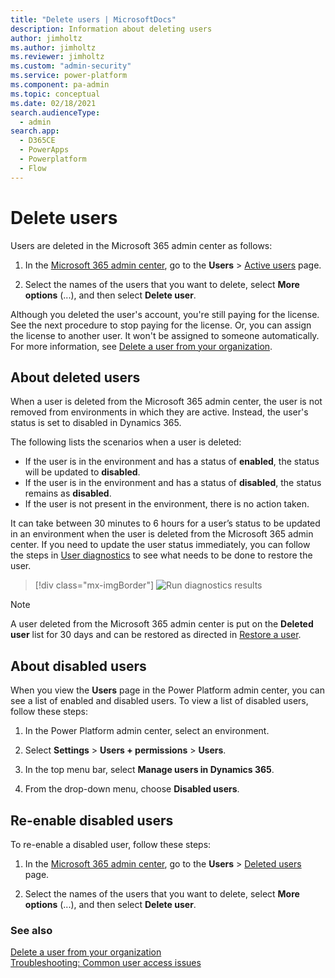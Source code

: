 ```yaml
---
title: "Delete users | MicrosoftDocs"
description: Information about deleting users
author: jimholtz
ms.author: jimholtz
ms.reviewer: jimholtz
ms.custom: "admin-security"
ms.service: power-platform
ms.component: pa-admin
ms.topic: conceptual
ms.date: 02/18/2021
search.audienceType: 
  - admin
search.app:
  - D365CE
  - PowerApps
  - Powerplatform
  - Flow
---
```

# Delete users

Users are deleted in the Microsoft 365 admin center as follows: 

1. In the [Microsoft 365 admin center](https://admin.microsoft.com/), go to the **Users** > [Active users](https://go.microsoft.com/fwlink/p/?linkid=834822) page.

2. Select the names of the users that you want to delete, select **More options** (...), and then select **Delete user**.

Although you deleted the user's account, you're still paying for the license. See the next procedure to stop paying for the license. Or, you can assign the license to another user. It won't be assigned to someone automatically. For more information, see [Delete a user from your organization](https://docs.microsoft.com/microsoft-365/admin/add-users/delete-a-user?view=o365-worldwide).

## About deleted users

When a user is deleted from the Microsoft 365 admin center, the user is not removed from environments in which they are active. Instead, the user's status is set to disabled in Dynamics 365.

The following lists the scenarios when a user is deleted:

- If the user is in the environment and has a status of **enabled**, the status will be updated to **disabled**.
- If the user is in the environment and has a status of **disabled**, the status remains as **disabled**.
- If the user is not present in the environment, there is no action taken.

It can take between 30 minutes to 6 hours for a user’s status to be updated in an environment when the user is deleted from the Microsoft 365 admin center.  If you need to update the user status immediately, you can follow the steps in [User diagnostics](troubleshooting-user-needs-read-write-access-organization.md#user-diagnostics) to see what needs to be done to restore the user.

> [!div class="mx-imgBorder"] 
> ![Run diagnostics results](media/media/run-diagnostics.png "Run diagnostics results")

> [!NOTE]
> A user deleted from the Microsoft 365 admin center is put on the **Deleted user** list for 30 days and can be restored as directed in [Restore a user](https://docs.microsoft.com/microsoft-365/admin/add-users/restore-user?view=o365-worldwide).

## About disabled users

When you view the **Users** page in the Power Platform admin center, you can see a list of enabled and disabled users. To view a list of disabled users, follow these steps:

1. In the Power Platform admin center, select an environment.

2. Select **Settings** > **Users + permissions** > **Users**.

3. In the top menu bar, select **Manage users in Dynamics 365**. 

4. From the drop-down menu, choose **Disabled users**. 

## Re-enable disabled users

To re-enable a disabled user, follow these steps:

1. In the [Microsoft 365 admin center](https://admin.microsoft.com/), go to the **Users** > [Deleted users](https://go.microsoft.com/fwlink/p/?linkid=834822) page.

2. Select the names of the users that you want to delete, select **More options** (...), and then select **Delete user**.

### See also
[Delete a user from your organization](https://docs.microsoft.com/en-us/microsoft-365/admin/add-users/delete-a-user?view=o365-worldwide) <br />
[Troubleshooting: Common user access issues](troubleshooting-user-needs-read-write-access-organization.md)







